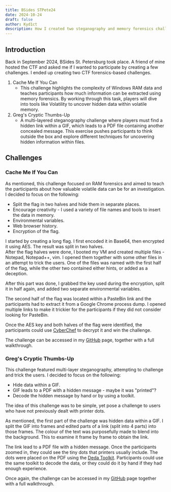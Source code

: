 ```yaml
---
title: BSides STPete24
date: 2024-10-24
draft: false
author: Kyd1ct
description: How I created two steganography and memory forensics challenges for the BSides StPete CTF
---
```


## Introduction
Back in September 2024, BSides St. Petersburg took place. A friend of mine hosted the CTF and asked me if I wanted to participate by creating a few challenges. I ended up creating two CTF forensics-based challenges.

1. Cache Me If You Can
    - This challenge highlights the complexity of Windows RAM data and teaches participants how much information can be extracted using memory forensics. By working through this task, players will dive into tools like Volatility to uncover hidden data within volatile memory.
2. Greg's Cryptic Thumbs-Up
    - A multi-layered steganography challenge where players must find a hidden link within a GIF, which leads to a PDF file containing another concealed message. This exercise pushes participants to think outside the box and explore different techniques for uncovering hidden information within files.

## Challenges
### Cache Me If You Can
As mentioned, this challenge focused on RAM forensics and aimed to teach the participants about how valuable volatile data can be for an investigation. I decided to focus on the following:
- Split the flag in two halves and hide them in separate places.
- Encourage creativity - I used a variety of file names and tools to insert the data in memory.
- Environmental variables.
- Web browser history.
- Encryption of the flag.

I started by creating a long flag. I first encoded it in Base64, then encrypted it using AES. The result was split in two halves.  
After the flag halves were done, I booted my VM and created multiple files - Notepad, Notepad++, vim. I opened them together with some other files in an attempt to trick the users. One of the files was named with the first half of the flag, while the other two contained either hints, or added as a deception.

After this part was done, I grabbed the key used during the encryption, split it in half again, and added two separate environmental variables.  

The second half of the flag was located within a PasteBin link and the participants had to extract it from a Google Chrome process dump. I opened multiple links to make it trickier for the participants if they did not consider looking for PasteBin.

Once the AES key and both halves of the flag were identified, the participants could use [CyberChef](https://gchq.github.io/CyberChef/) to decrypt it and win the challenge.

The challenge can be accessed in my [GitHub](https://github.com/Kyd1ct/BSides-StPete-2024/tree/main/Cache%20Me%20If%20You%20Can) page, together with a full walkthrough.

### Greg's Cryptic Thumbs-Up
This challenge featured multi-layer steganography, attempting to challenge and trick the users. I decided to focus on the following:
- Hide data within a GIF.
- GIF leads to a PDF with a hidden message - maybe it was "printed"?
- Decode the hidden message by hand or by using a toolkit.

The idea of this challenge was to be simple, yet pose a challenge to users who have not previously dealt with printer dots.

As mentioned, the first part of the challenge was hidden data within a GIF. I split the GIF into frames and edited parts of a link (split into 4 parts) into those frames. The colour of the text was purposefully made to blend into the background. This to examine it frame by frame to obtain the link. 

The link lead to a PDF file with a hidden message. Once the participants zoomed in, they could see the tiny dots that printers usually include. The dots were placed on the PDF using the [Deda Toolkit](https://github.com/dfd-tud/deda). Participants could use the same toolkit to decode the data, or they could do it by hand if they had enough experience.

Once again, the challenge can be accessed in my [GitHub](https://github.com/Kyd1ct/BSides-StPete-2024/tree/main/Greg's%20Cryptic%20Thumbs-Up) page together with a full walkthrough.
